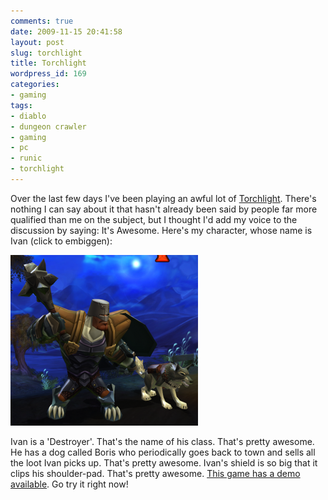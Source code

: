 ```yaml
---
comments: true
date: 2009-11-15 20:41:58
layout: post
slug: torchlight
title: Torchlight
wordpress_id: 169
categories:
- gaming
tags:
- diablo
- dungeon crawler
- gaming
- pc
- runic
- torchlight
---
```


Over the last few days I've been playing an awful lot of [Torchlight](http://www.torchlightgame.com/). There's nothing I can say about it that hasn't already been said by people far more qualified than me on the subject, but I thought I'd add my voice to the discussion by saying: It's Awesome. Here's my character, whose name is Ivan (click to embiggen):


[![Ivan](/a/2009-11-15-torchlight/Ivan-300x273.png)](http://theflyingdeveloper.com/blog/wp-content/uploads/2009/11/Ivan.png)




Ivan is a 'Destroyer'. That's the name of his class. That's pretty awesome.  He has a dog called Boris who periodically goes back to town and sells all the loot Ivan picks up. That's pretty awesome. Ivan's shield is so big that it clips his shoulder-pad. That's pretty awesome. [This game has a demo available](http://www.torchlightgame.com/). Go try it right now!
